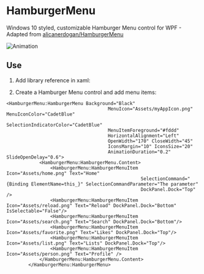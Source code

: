 # HamburgerMenu
Windows 10 styled, customizable Hamburger Menu control for WPF - Adapted from [alicanerdogan/HamburgerMenu](https://github.com/alicanerdogan/HamburgerMenu)

![Animation](http://imgur.com/x42dTVc.gif "Animation")

## Use
1. Add library reference in xaml:

2. Create a Hamburger Menu control and add menu items:
```
<HamburgerMenu:HamburgerMenu Background="Black" 
                                     MenuIcon="Assets/myAppIcon.png" MenuIconColor="CadetBlue" 
                                     SelectionIndicatorColor="CadetBlue" 
                                     MenuItemForeground="#fddd" 
                                     HorizontalAlignment="Left" 
                                     OpenWidth="170" CloseWidth="45"
                                     IconsMargin="10" IconsSize="20"
                                     AnimationDuration="0.2" SlideOpenDelay="0.6">
            <HamburgerMenu:HamburgerMenu.Content>
                <HamburgerMenu:HamburgerMenuItem Icon="Assets/home.png" Text="Home" 
                                                 SelectionCommand="{Binding ElementName=this_}" SelectionCommandParameter="The parameter"
                                                 DockPanel.Dock="Top" />
                <HamburgerMenu:HamburgerMenuItem Icon="Assets/reload.png" Text="Reload" DockPanel.Dock="Bottom" IsSelectable="False"/>
                <HamburgerMenu:HamburgerMenuItem Icon="Assets/search.png" Text="Search" DockPanel.Dock="Bottom"/>
                <HamburgerMenu:HamburgerMenuItem Icon="Assets/favorite.png" Text="Likes" DockPanel.Dock="Top"/>
                <HamburgerMenu:HamburgerMenuItem Icon="Assets/list.png" Text="Lists" DockPanel.Dock="Top"/>
                <HamburgerMenu:HamburgerMenuItem Icon="Assets/person.png" Text="Profile" />
            </HamburgerMenu:HamburgerMenu.Content>
        </HamburgerMenu:HamburgerMenu>
```
